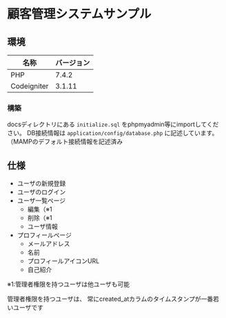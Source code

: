 # 顧客管理システムサンプル

## 環境

|名称|バージョン|
|--|--|
|PHP|7.4.2|
|Codeigniter|3.1.11|

### 構築

docsディレクトリにある `initialize.sql` をphpmyadmin等にimportしてください。
DB接続情報は `application/config/database.php` に記述しています。
（MAMPのデフォルト接続情報を記述済み

## 仕様

- ユーザの新規登録
- ユーザのログイン
- ユーザ一覧ページ
  - 編集（※1
  - 削除（※1
  - ユーザ情報
- プロフィールページ
  - メールアドレス
  - 名前
  - プロフィールアイコンURL
  - 自己紹介

※1:管理者権限を持つユーザは他ユーザも可能

管理者権限を持つユーザは、
常にcreated_atカラムのタイムスタンプが一番若いユーザです